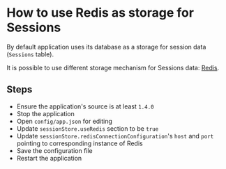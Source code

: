 # How to use Redis as storage for Sessions

By default application uses its database as a storage for session data (`Sessions` table).

It is possible to use different storage mechanism for Sessions data: [Redis](https://redis.io/).

## Steps

* Ensure the application's source is at least `1.4.0`
* Stop the application
* Open `config/app.json` for editing
* Update `sessionStore.useRedis` section to be `true`
* Update `sessionStore.redisConnectionConfiguration`'s `host` and `port` pointing to corresponding instance of Redis
* Save the configuration file 
* Restart the application
